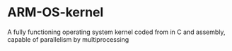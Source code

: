 # ARM-OS-kernel
A fully functioning operating system kernel coded from in C and assembly, capable of parallelism by multiprocessing
